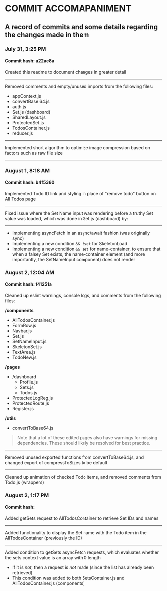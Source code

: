 # COMMIT ACCOMAPANIMENT

## A record of commits and some details regarding the changes made in them

### July 31, 3:25 PM

#### Commit hash: a22ae8a

Created this readme to document changes in greater detail

---

Removed comments and empty/unused imports from the following files:

- appContext.js
- convertBase.64.js
- auth.js
- Set.js (dashboard)
- SharedLayout.js
- ProtectedSet.js
- TodosContainer.js
- reducer.js

---

Implemented short algorithm to optimize image compression based on factors such as raw file size

---

### August 1, 8:18 AM

#### Commit hash: b4f5360

Implemented Todo ID link and styling in place of "remove todo" button on All Todos page

---

Fixed issue where the Set Name input was rendering before a truthy Set value was loaded, which was done in Set.js (dashboard) by:

---

- Implementing asyncFetch in an async/await fashion (was originally sync)
- Implementing a new condition `&& !set` for SkeletonLoad
- Implementing a new condition `&& set` for name-container, to ensure that when a falsey Set exists, the name-container element (and more importantly, the SetNameInput component) does not render

### August 2, 12:04 AM

#### Commit hash: f41251a

Cleaned up eslint warnings, console logs, and comments from the following files:

**/components**

- AllTodosContainer.js
- FormRow.js
- Navbar.js
- Set.js
- SetNameInput.js
- SkeletonSet.js
- TextArea.js
- TodoNew.js

**/pages**

- /dashboard
  - Profile.js
  - Sets.js
  - Todos.js
- ProtectedLogReg.js
- ProtectedRoute.js
- Register.js

**/utils**

- convertToBase64.js

> Note that a lot of these edited pages also have warnings for missing dependencies. These should likely be resolved for best practice.

---

Removed unused exported functions from convertToBase64.js, and changed export of compressToSizes to be default

---

Cleaned up animation of checked Todo items, and removed comments from Todo.js (wrappers)

### August 2, 1:17 PM

#### Commit hash: 

Added getSets request to AllTodosContainer to retrieve Set IDs and names

---

Added functionality to display the Set name with the Todo item in the AllTodosContainer (previously the ID)

---

Added condition to getSets asyncFetch requests, which evaluates whether the sets context value is an array with 0 length
- If it is _not_, then a request is _not_ made (since the list has already been retrieved)
- This condition was added to both SetsContainer.js and AllTodosContainer.js (components)